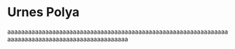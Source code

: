 # Urnes Polya


aaaaaaaaaaaaaaaaaaaaaaaaaaaaaaaaaaaaaaaaaaaaaaaaaaaaaaaaaaaaaaaaaaaaaaaaaaaaaaaaaaaaaaaaaaaaaaaaaaa

